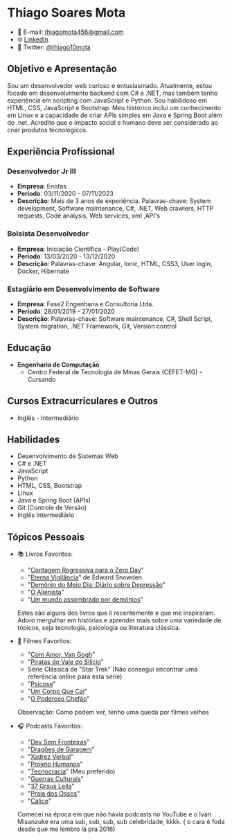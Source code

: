 # Thiago Soares Mota
- 📧 E-mail: thiagomota456@gmail.com
- 🌐 [LinkedIn](https://www.linkedin.com/in/thiago-soares-m-4413b7129/)
- 📱 Twitter: [@thiago10mota](https://twitter.com/thiago10mota)

## Objetivo e Apresentação

Sou um desenvolvedor web curioso e entusiasmado. Atualmente, estou focado em desenvolvimento backend com C# e .NET, mas também tenho experiência em scripting com JavaScript e Python. Sou habilidoso em HTML, CSS, JavaScript e Bootstrap. Meu histórico inclui um conhecimento em Linux e a capacidade de criar APIs simples em Java e Spring Boot além do .net. Acredito que o impacto social e humano deve ser considerado ao criar produtos tecnológicos.

## Experiência Profissional

### Desenvolvedor Jr III
- **Empresa**: Enotas
- **Período**: 03/11/2020 - 07/11/2023
- **Descrição**: Mais de 3 anos de experiência. Palavras-chave: System development, Software maintenance, C#, .NET, Web crawlers, HTTP requests, Code analysis, Web services, xml ,API's

### Bolsista Desenvolvedor
- **Empresa**: Iniciação Científica - Play(Code)
- **Período**: 13/03/2020 - 13/12/2020
- **Descrição**: Palavras-chave: Angular, Ionic, HTML, CSS3, User login, Docker, Hibernate

### Estagiário em Desenvolvimento de Software
- **Empresa**: Fase2 Engenharia e Consultoria Ltda.
- **Período**: 28/01/2019 - 27/01/2020
- **Descrição**: Palavras-chave: Software maintenance, C#, Shell Script, System migration, .NET Framework, Git, Version control

## Educação

- **Engenharia de Computação**
  - Centro Federal de Tecnologia de Minas Gerais (CEFET-MG) - Cursando

## Cursos Extracurriculares e Outros

- Inglês - Intermediário

## Habilidades

- Desenvolvimento de Sistemas Web
- C# e .NET
- JavaScript
- Python
- HTML, CSS, Bootstrap
- Linux
- Java e Spring Boot (APIs)
- Git (Controle de Versão)
- Inglês Intermediário

## Tópicos Pessoais

- 📚 Livros Favoritos:
  - "[Contagem Regressiva para o Zero Day](https://www.amazon.com.br/Contagem-Regressiva-para-Zero-Day/dp/8550806036)"
  - "[Eterna Vigilância](https://www.amazon.com.br/Eterna-Vigil%C3%A2ncia-Edward-Snowden/dp/8551005721)" de Edward Snowden
  - "[Demônio do Meio Dia: Diário sobre Depressão](https://www.amazon.com.br/Dem%C3%B4nio-do-Meio-Dia-Depress%C3%A3o/dp/8535924851)"
  - "[O Alienista](https://www.amazon.com.br/Alienista-Machado-Assis/dp/857232532X)"
  - "[Um mundo assombrado por demônios](https://www.amazon.com.br/mundo-assombrado-pelos-dem%C3%B4nios/dp/8535925475)"

  Estes são alguns dos livros que li recentemente e que me inspiraram. Adoro mergulhar em histórias e aprender mais sobre uma variedade de tópicos, seja tecnologia, psicologia ou literatura clássica.

- 🎥 Filmes Favoritos:
  - "[Com Amor, Van Gogh](https://www.netflix.com/title/80158018)"
  - "[Piratas do Vale do Silício](https://www.amazon.com.br/Piratas-Vale-Sil%C3%ADcio-Noah-Wyle/dp/B00FFJZH1O)"
  - Série Clássica de "Star Trek" (Não consegui encontrar uma referência online para esta série)
  - "[Psicose](https://www.netflix.com/title/60003155)"
  - "[Um Corpo Que Cai](https://www.amazon.com.br/Corpo-Que-Cai-James-Stewart/dp/B07B8QD4T3)"
  - "[O Poderoso Chefão](https://www.netflix.com/title/238200025)"

  Observação: Como podem ver, tenho uma queda por filmes velhos

- 🎧 Podcasts Favoritos:
  - "[Dev Sem Fronteiras](https://open.spotify.com/show/3YnUt1HhjyKmaU08IXbzZy)"
  - "[Dragões de Garagem](https://open.spotify.com/show/2chpZCn8yElT8lUFclJJaD)"
  - "[Xadrez Verbal](https://open.spotify.com/show/1zuVN1VLBBZ2I1OHea3pPr)"
  - "[Projeto Humanos](https://open.spotify.com/show/6edPFnYFbTxF8xsYdj3J2R)"
  - "[Tecnocracia](https://open.spotify.com/show/3yoBflR3hIlDvi8KDgRPtR)" (Meu preferido)
  - "[Guerras Culturais](https://open.spotify.com/show/3CZetMX5v9eG1vs7Eq3Z8H)"
  - "[37 Graus Leila](https://open.spotify.com/show/2dYTQPhCCbz2T7h8zxPxUL)"
  - "[Praia dos Ossos](https://open.spotify.com/show/2dYTQPhCCbz2T7h8zxPxUL)"
  - "[Cálice](https://open.spotify.com/show/5CnDmMUG0S5bSSw612fsXc)"

  Comecei na época em que não havia podcasts no YouTube e o Ivan Misanzuke era uma sub, sub, sub, sub celebridade, kkkk. ( o cara é foda desde que me lembro lá pra 2016)
